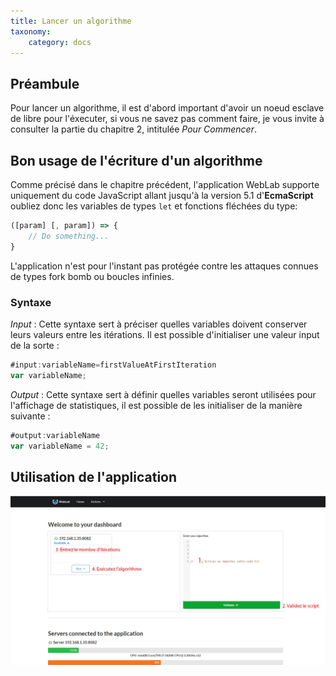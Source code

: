 ```yaml
---
title: Lancer un algorithme
taxonomy:
    category: docs
---
```


## Préambule

Pour lancer un algorithme, il est d'abord important d'avoir un noeud esclave de libre pour l'éxecuter, si vous ne savez pas comment faire,
je vous invite à consulter la partie du chapitre 2, intitulée *Pour Commencer*.


## Bon usage de l'écriture d'un algorithme
Comme précisé dans le chapitre précédent, l'application WebLab supporte uniquement du code JavaScript allant jusqu'à la version 5.1 d'**EcmaScript** oubliez donc les variables de types ` let ` et fonctions fléchées du type:
```javascript
([param] [, param]) => {
    // Do something...
}
```

L'application n'est pour l'instant pas protégée contre les attaques connues de types fork bomb ou boucles infinies.

### Syntaxe

*Input* : Cette syntaxe sert à préciser quelles variables doivent conserver leurs valeurs entre les itérations.
Il est possible d'initialiser une valeur input de la sorte : 

```javascript
#input:variableName=firstValueAtFirstIteration
var variableName;
```

*Output* : Cette syntaxe sert à définir quelles variables seront utilisées pour l'affichage de statistiques, il est possible de les initialiser de la manière suivante :

```javascript
#output:variableName
var variableName = 42;
```


## Utilisation de l'application

![](tuto.jpg)
